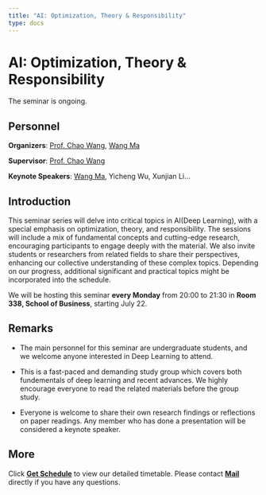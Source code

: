 ```yaml
---
title: "AI: Optimization, Theory & Responsibility"
type: docs
---
```


# AI: Optimization, Theory & Responsibility

The seminar is ongoing.

## Personnel

**Organizers**: [Prof. Chao Wang](https://wangcmath.github.io/), [Wang Ma](https://wma17.github.io/)

**Supervisor**: [Prof. Chao Wang](https://wangcmath.github.io/)

**Keynote Speakers**: [Wang Ma](https://wma17.github.io/), Yicheng Wu, Xunjian Li...

## Introduction

This seminar series will delve into critical topics in AI(Deep Learning), with a special emphasis on optimization, theory, and responsibility. The sessions will include a mix of fundamental concepts and cutting-edge research, encouraging participants to engage deeply with the material. We also invite students or researchers from related fields to share their perspectives, enhancing our collective understanding of these complex topics. Depending on our progress, additional significant and practical topics might be incorporated into the schedule.

We will be hosting this seminar **every Monday** from 20:00 to 21:30 in **Room 338, School of Business**, starting July 22.


## Remarks

* The main personnel for this seminar are undergraduate students, and we welcome anyone interested in Deep Learning to attend.

* This is a fast-paced and demanding study group which covers both fundementals of deep learning and recent advances. We highly encourage everyone to read the related materials before the group study.

* Everyone is welcome to share their own research findings or reflections on paper readings. Any member who has done a presentation will be considered a keynote speaker.

## More

Click [**Get Schedule**](/docs/schedule) to view our detailed timetable. Please contact [**Mail**](mailto:wangma2002@gmail.com) directly if you have any questions.
